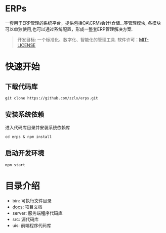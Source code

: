 ERPs
====

一套用于ERP管理的系统平台，提供包括OA\CRM\会计\仓储...等管理模块, 
各模块可以单独使用,也可以通过系统配置，形成一整套ERP管理解决方案.

> 开发目标: 一个标准化、数字化、智能化的管理工具.
> 软件许可：[MIT-LICENSE](./LICENSE)

# 快速开始

## 下载代码库

```
git clone https://github.com/zzlx/erps.git
```

## 安装系统依赖

进入代码库目录并安装系统依赖库

```
cd erps & npm install
```

## 启动开发环境

```
npm start
```

# 目录介绍

* bin: 可执行文件目录
* [docs](./docs/README.md): 项目文档
* server: 服务端程序代码库
* src: 源代码库
* uis: 前端程序代码库
